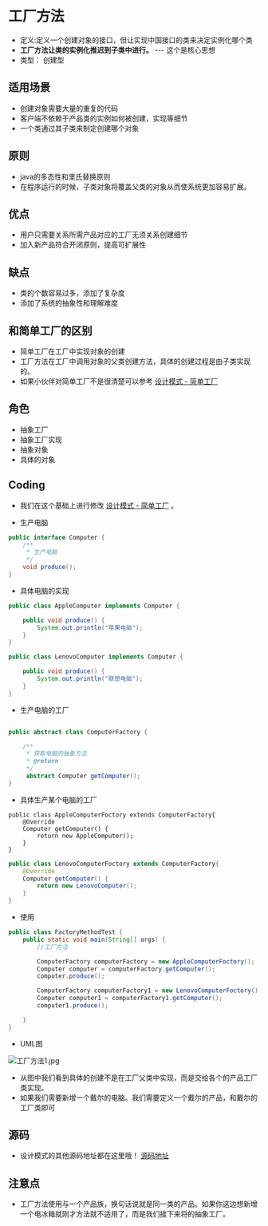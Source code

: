 # 工厂方法
- 定义:定义一个创建对象的接口，但让实现中国接口的类来决定实例化哪个类
- **工厂方法让类的实例化推迟到子类中进行。** --- 这个是核心思想
- 类型： 创建型

## 适用场景
- 创建对象需要大量的重复的代码
- 客户端不依赖于产品类的实例如何被创建，实现等细节
- 一个类通过其子类来制定创建哪个对象

## 原则
- java的多态性和里氏替换原则
- 在程序运行的时候，子类对象将覆盖父类的对象从而使系统更加容易扩展。

## 优点
- 用户只需要关系所需产品对应的工厂无须关系创建细节
- 加入新产品符合开闭原则，提高可扩展性

## 缺点
- 类的个数容易过多，添加了复杂度
- 添加了系统的抽象性和理解难度

## 和简单工厂的区别
- 简单工厂在工厂中实现对象的创建
- 工厂方法在工厂中调用对象的父类创建方法，具体的创建过程是由子类实现的。
- 如果小伙伴对简单工厂不是很清楚可以参考 [设计模式 - 简单工厂](https://blog.csdn.net/qq_33249725/article/details/104711423/ "设计模式 - 简单工厂")  


## 角色
- 抽象工厂
- 抽象工厂实现
- 抽象对象
- 具体的对象

## Coding
- 我们在这个基础上进行修改 [设计模式 - 简单工厂](https://blog.csdn.net/qq_33249725/article/details/104711423/ "设计模式 - 简单工厂")  。

- 生产电脑
    
```java
public interface Computer {
    /**
     * 生产电脑
     */
    void produce();
}
```
- 具体电脑的实现


```java
public class AppleComputer implements Computer {

    public void produce() {
        System.out.println("苹果电脑");
    }
}
```


``` java
public class LenovoComputer implements Computer {

    public void produce() {
        System.out.println("联想电脑");
    }
}
```

- 生产电脑的工厂

```java

public abstract class ComputerFactory {

    /**
     * 获取电脑的抽象方法
     * @return
     */
     abstract Computer getComputer();
}
```

- 具体生产某个电脑的工厂

```
public class AppleComputerFoctory extends ComputerFactory{
    @Override
    Computer getComputer() {
        return new AppleComputer();
    }
}
```


```java
public class LenovoComputerFoctory extends ComputerFactory{
    @Override
    Computer getComputer() {
        return new LenovoComputer();
    }
}
```

- 使用


``` java
public class FactoryMethodTest {
    public static void main(String[] args) {
        //工厂方法

        ComputerFactory computerFactory = new AppleComputerFoctory();
        Computer computer = computerFactory.getComputer();
        computer.produce();

        ComputerFactory computerFactory1 = new LenovoComputerFoctory();
        Computer computer1 = computerFactory1.getComputer();
        computer1.produce();

    }
}
```

- UML图

![工厂方法1.jpg](https://i.loli.net/2020/03/07/51ZEd2Yex7nFaf3.jpg)
- 从图中我们看到具体的创建不是在工厂父类中实现，而是交给各个的产品工厂类实现。
- 如果我们需要新增一个戴尔的电脑。我们需要定义一个戴尔的产品，和戴尔的工厂类即可

## 源码
- 设计模式的其他源码地址都在这里哦！  [源码地址](https://github.com/karl0716/design_patterns/tree/master/src/main/java/com/karl/design/creational/factorymethod/ "源码地址") 
## 注意点
- 工厂方法使用与一个产品族，换句话说就是同一类的产品。如果你这边想新增一个电冰箱就刚才方法就不适用了，而是我们接下来将的抽象工厂。

